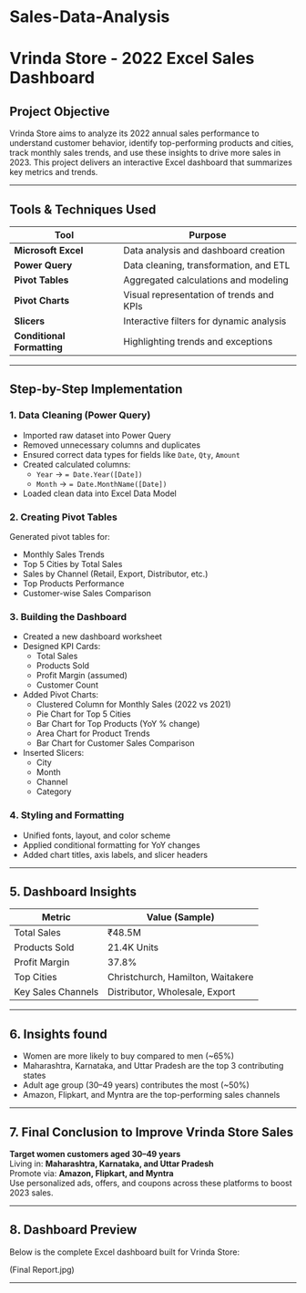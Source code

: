 # Sales-Data-Analysis
#  Vrinda Store - 2022 Excel Sales Dashboard

##  Project Objective

Vrinda Store aims to analyze its 2022 annual sales performance to understand customer behavior, identify top-performing products and cities, track monthly sales trends, and use these insights to drive more sales in 2023. This project delivers an interactive Excel dashboard that summarizes key metrics and trends.

---

##  Tools & Techniques Used

| Tool             | Purpose                                           |
|------------------|---------------------------------------------------|
| **Microsoft Excel** | Data analysis and dashboard creation              |
| **Power Query**     | Data cleaning, transformation, and ETL           |
| **Pivot Tables**    | Aggregated calculations and modeling             |
| **Pivot Charts**    | Visual representation of trends and KPIs         |
| **Slicers**         | Interactive filters for dynamic analysis         |
| **Conditional Formatting** | Highlighting trends and exceptions         |

---

##  Step-by-Step Implementation

### 1️. Data Cleaning (Power Query)
- Imported raw dataset into Power Query
- Removed unnecessary columns and duplicates
- Ensured correct data types for fields like `Date`, `Qty`, `Amount`
- Created calculated columns:
  - `Year` → `= Date.Year([Date])`
  - `Month` → `= Date.MonthName([Date])`
- Loaded clean data into Excel Data Model

### 2️. Creating Pivot Tables
Generated pivot tables for:
- Monthly Sales Trends
- Top 5 Cities by Total Sales
- Sales by Channel (Retail, Export, Distributor, etc.)
- Top Products Performance
- Customer-wise Sales Comparison

### 3️. Building the Dashboard
- Created a new dashboard worksheet
- Designed KPI Cards:
  -  Total Sales
  -  Products Sold
  -  Profit Margin (assumed)
  -  Customer Count
- Added Pivot Charts:
  - Clustered Column for Monthly Sales (2022 vs 2021)
  - Pie Chart for Top 5 Cities
  - Bar Chart for Top Products (YoY % change)
  - Area Chart for Product Trends
  - Bar Chart for Customer Sales Comparison
- Inserted Slicers:
  - City
  - Month
  - Channel
  - Category

### 4️. Styling and Formatting
- Unified fonts, layout, and color scheme
- Applied conditional formatting for YoY changes
- Added chart titles, axis labels, and slicer headers

---

## 5. Dashboard Insights

| Metric              | Value (Sample)       |
|---------------------|----------------------|
| Total Sales         | ₹48.5M               |
| Products Sold       | 21.4K Units          |
| Profit Margin       | 37.8%                |
| Top Cities          | Christchurch, Hamilton, Waitakere |
| Key Sales Channels  | Distributor, Wholesale, Export   |

---

## 6. Insights found

-  Women are more likely to buy compared to men (~65%)
-  Maharashtra, Karnataka, and Uttar Pradesh are the top 3 contributing states
-  Adult age group (30–49 years) contributes the most (~50%)
-  Amazon, Flipkart, and Myntra are the top-performing sales channels

---

## 7. Final Conclusion to Improve Vrinda Store Sales

 **Target women customers aged 30–49 years**  
 Living in: **Maharashtra, Karnataka, and Uttar Pradesh**  
 Promote via: **Amazon, Flipkart, and Myntra**  
 Use personalized ads, offers, and coupons across these platforms to boost 2023 sales.

---

## 8. Dashboard Preview

Below is the complete Excel dashboard built for Vrinda Store:

(Final Report.jpg)



---




